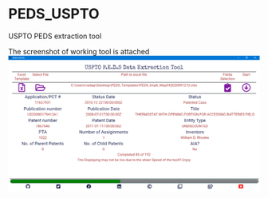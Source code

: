# PEDS_USPTO
USPTO PEDS extraction tool 

The screenshot of working tool is attached
![](tool%20working.png)
